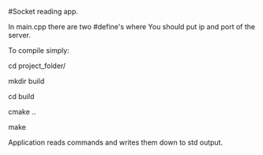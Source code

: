 #Socket reading app.

In main.cpp there are two #define's where You should put ip and port of the server.

To compile simply:

cd project_folder/

mkdir build

cd build

cmake ..

make 

Application reads commands and writes them down to std output.
